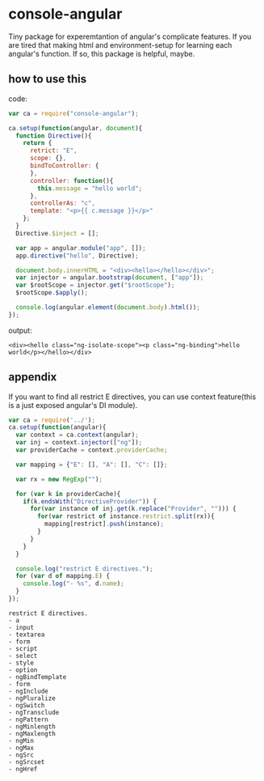 # console-angular

Tiny package for experemtantion of angular's complicate features.
If you are tired that making html and environment-setup for learning each angular's function.
If so, this package is helpful, maybe.

## how to use this

code:
```javascript
var ca = require("console-angular");

ca.setup(function(angular, document){
  function Directive(){
    return {
      retrict: "E",
      scope: {},
      bindToController: {
      },
      controller: function(){
        this.message = "hello world";
      },
      controllerAs: "c",
      template: "<p>{{ c.message }}</p>"
    };
  }
  Directive.$inject = [];

  var app = angular.module("app", []);
  app.directive("hello", Directive);

  document.body.innerHTML = "<div><hello></hello></div>";
  var injector = angular.bootstrap(document, ["app"]);
  var $rootScope = injector.get("$rootScope");
  $rootScope.$apply();

  console.log(angular.element(document.body).html());
});
```

output:
```
<div><hello class="ng-isolate-scope"><p class="ng-binding">hello world</p></hello></div>
```

## appendix

If you want to find all restrict E directives, you can use context feature(this is a just exposed angular's DI module).

```javascript
var ca = require('../');
ca.setup(function(angular){
  var context = ca.context(angular);
  var inj = context.injector(["ng"]);
  var providerCache = context.providerCache;

  var mapping = {"E": [], "A": [], "C": []};

  var rx = new RegExp("");

  for (var k in providerCache){
    if(k.endsWith("DirectiveProvider")) {
      for(var instance of inj.get(k.replace("Provider", ""))) {
        for(var restrict of instance.restrict.split(rx)){
          mapping[restrict].push(instance);
        }
      }
    }
  }

  console.log("restrict E directives.");
  for (var d of mapping.E) {
    console.log("- %s", d.name);
  }
});
```

```
restrict E directives.
- a
- input
- textarea
- form
- script
- select
- style
- option
- ngBindTemplate
- form
- ngInclude
- ngPluralize
- ngSwitch
- ngTransclude
- ngPattern
- ngMinlength
- ngMaxlength
- ngMin
- ngMax
- ngSrc
- ngSrcset
- ngHref
```

